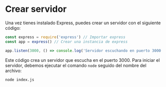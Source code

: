 # Crear servidor

Una vez tienes instalado Express, puedes crear un servidor con el siguiente código:

```js
const express = require('express') // Importar express
const app = express() // Crear una instancia de express

app.listen(3000, () => console.log('Servidor escuchando en puerto 3000')) // Iniciar el servidor
```

Este código crea un servidor que escucha en el puerto 3000. Para iniciar el servidor, debemos ejecutar el comando `node` seguido del nombre del archivo:

```bash
node index.js
```
